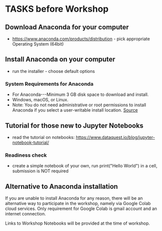 # TASKS before Workshop

## Download Anaconda for your computer
* https://www.anaconda.com/products/distribution - pick appropriate Operating System (64bit)

## Install Anaconda on your computer
* run the installer - choose default options


### System Requirements for Anaconda
* For Anaconda---Minimum 3 GB disk space to download and install.
* Windows, macOS, or Linux.
* Note: You do not need administrative or root permissions to install Anaconda if you select a user-writable install location. [Source](https://docs.conda.io/projects/conda/en/latest/user-guide/install/index.html#:~:text=System%20requirements,-32%2D%20or%2064&text=For%20Anaconda%2D%2D%2DMinimum%203,or%20newer%20for%20Python%203.8.)

## Tutorial for those new to Jupyter Notebooks

* read the tutorial on notebooks: https://www.dataquest.io/blog/jupyter-notebook-tutorial/

### Readiness check
* create a simple notebook of your own, run print("Hello World") in a cell, submission is NOT required

## Alternative to Anaconda installation

If you are unable to install Anaconda for any reason, there will be an alternative way to participate in the workshop, namely via Google Colab cloud services.
Only requirement for Google Colab is gmail account and an internet connection.

Links to Workshop Notebooks will be provided at the time of workshop.
